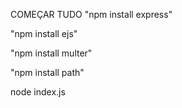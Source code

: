 COMEÇAR TUDO "npm install express"

"npm install ejs"

"npm install multer"

"npm install path"

node index.js
